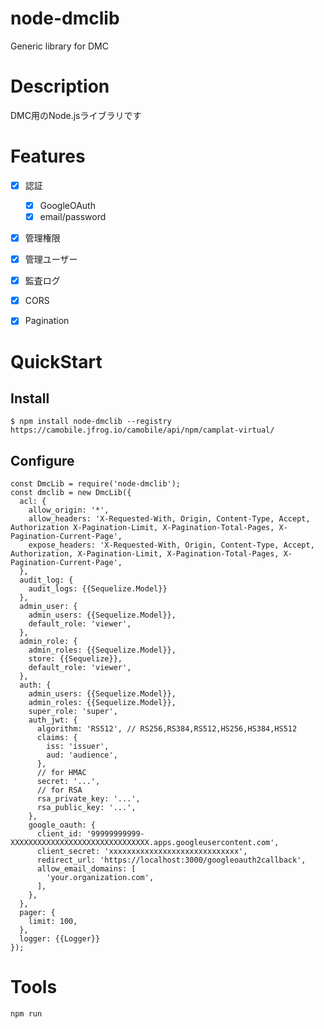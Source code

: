 # node-dmclib
Generic library for DMC

# Description

DMC用のNode.jsライブラリです

# Features

- [x] 認証
  - [x] GoogleOAuth
  - [x] email/password
- [x] 管理権限
- [x] 管理ユーザー
- [x] 監査ログ
- [x] CORS
- [x] Pagination


# QuickStart

## Install
```
$ npm install node-dmclib --registry https://camobile.jfrog.io/camobile/api/npm/camplat-virtual/
```

## Configure
```
const DmcLib = require('node-dmclib');
const dmclib = new DmcLib({
  acl: {
    allow_origin: '*',
    allow_headers: 'X-Requested-With, Origin, Content-Type, Accept, Authorization X-Pagination-Limit, X-Pagination-Total-Pages, X-Pagination-Current-Page',
    expose_headers: 'X-Requested-With, Origin, Content-Type, Accept, Authorization, X-Pagination-Limit, X-Pagination-Total-Pages, X-Pagination-Current-Page',
  },
  audit_log: {
    audit_logs: {{Sequelize.Model}}
  },
  admin_user: {
    admin_users: {{Sequelize.Model}},
    default_role: 'viewer',
  },
  admin_role: {
    admin_roles: {{Sequelize.Model}},
    store: {{Sequelize}},
    default_role: 'viewer',
  },
  auth: {
    admin_users: {{Sequelize.Model}},
    admin_roles: {{Sequelize.Model}},
    super_role: 'super',
    auth_jwt: {
      algorithm: 'RS512', // RS256,RS384,RS512,HS256,HS384,HS512
      claims: {
        iss: 'issuer',
        aud: 'audience',
      },
      // for HMAC
      secret: '...',
      // for RSA
      rsa_private_key: '...',
      rsa_public_key: '...',
    },
    google_oauth: {
      client_id: '99999999999-XXXXXXXXXXXXXXXXXXXXXXXXXXXXXXX.apps.googleusercontent.com',
      client_secret: 'xxxxxxxxxxxxxxxxxxxxxxxxxxxxx',
      redirect_url: 'https://localhost:3000/googleoauth2callback',
      allow_email_domains: [
        'your.organization.com',
      ],
    },
  },
  pager: {
    limit: 100,
  },
  logger: {{Logger}}
});
```

# Tools

```
npm run
```
